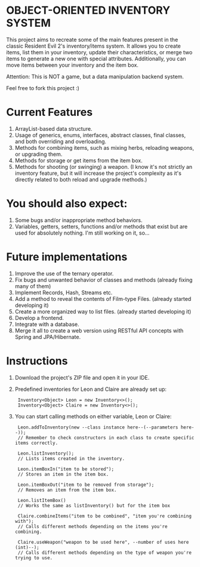 # OBJECT-ORIENTED INVENTORY SYSTEM

This project aims to recreate some of the main features present in the classic Resident Evil 2's inventory/items system. It allows you to create items, list them in your inventory, update their characteristics, or merge two items to generate a new one with special attributes. Additionally, you can move items between your inventory and the item box.

Attention: This is NOT a game, but a data manipulation backend system.

Feel free to fork this project :)

# Current Features

1. ArrayList-based data structure.
2. Usage of generics, enums, interfaces, abstract classes, final classes, and both overriding and overloading.
3. Methods for combining items, such as mixing herbs, reloading weapons, or upgrading them.
4. Methods for storage or get items from the item box.
5. Methods for shooting (or swinging) a weapon. (I know it's not strictly an inventory feature, but it will increase the project's complexity as it's directly related to both reload and upgrade methods.)

# You should also expect:

1. Some bugs and/or inappropriate method behaviors.
2. Variables, getters, setters, functions and/or methods that exist but are used for absolutely nothing. I'm still working on it, so...

# Future implementations

1. Improve the use of the ternary operator.
2. Fix bugs and unwanted behavior of classes and methods (already fixing many of them)
3. Implement Records, Hash, Streams etc.
4. Add a method to reveal the contents of Film-type Files. (already started developing it)
5. Create a more organized way to list files. (already started developing it)
6. Develop a frontend.
7. Integrate with a database.
8. Merge it all to create a web version using RESTful API concepts with Spring and JPA/Hibernate.

# Instructions

1. Download the project's ZIP file and open it in your IDE.
2. Predefined inventories for Leon and Claire are already set up:

        Inventory<Object> Leon = new Inventory<>();
        Inventory<Object> Claire = new Inventory<>();

3. You can start calling methods on either variable, Leon or Claire:

        Leon.addToInventory(new --class instance here--(--parameters here--));
        // Remember to check constructors in each class to create specific items correctly.

        Leon.listInventory(); 
        // Lists items created in the inventory.

        Leon.itemBoxIn("item to be stored"); 
        // Stores an item in the item box.

        Leon.itemBoxOut("item to be removed from storage"); 
        // Removes an item from the item box.

        Leon.listItemBox()
        // Works the same as listInventory() but for the item box

        Claire.combineItems("item to be combined", "item you're combining with"); 
        // Calls different methods depending on the items you're combining.

        Claire.useWeapon("weapon to be used here", --number of uses here (int)--);
        // Calls different methods depending on the type of weapon you're trying to use.